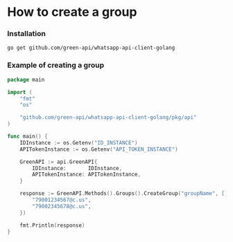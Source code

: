 # How to create a group

### Installation

```shell
go get github.com/green-api/whatsapp-api-client-golang
```

### Example of creating a group

```go
package main

import (
	"fmt"
	"os"

	"github.com/green-api/whatsapp-api-client-golang/pkg/api"
)

func main() {
	IDInstance := os.Getenv("ID_INSTANCE")
	APITokenInstance := os.Getenv("API_TOKEN_INSTANCE")

	GreenAPI := api.GreenAPI{
		IDInstance:       IDInstance,
		APITokenInstance: APITokenInstance,
	}

	response := GreenAPI.Methods().Groups().CreateGroup("groupName", []string{
		"79001234567@c.us",
		"79002345678@c.us",
	})

	fmt.Println(response)
}
```
